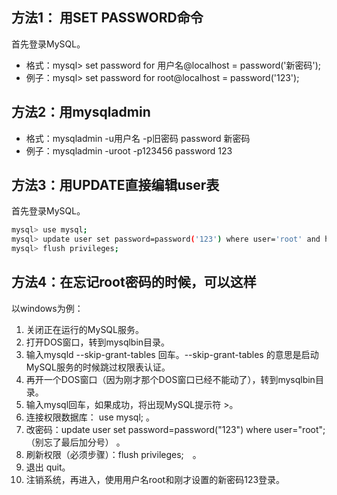 ## 方法1： 用SET PASSWORD命令 
首先登录MySQL。 
- 格式：mysql> set password for 用户名@localhost = password('新密码'); 
- 例子：mysql> set password for root@localhost = password('123'); 

## 方法2：用mysqladmin 
- 格式：mysqladmin -u用户名 -p旧密码 password 新密码 
- 例子：mysqladmin -uroot -p123456 password 123 

## 方法3：用UPDATE直接编辑user表 
首先登录MySQL。 
```bash
mysql> use mysql; 
mysql> update user set password=password('123') where user='root' and host='localhost'; 
mysql> flush privileges; 
```

## 方法4：在忘记root密码的时候，可以这样 
以windows为例： 
1. 关闭正在运行的MySQL服务。 
2. 打开DOS窗口，转到mysqlbin目录。 
3. 输入mysqld --skip-grant-tables 回车。--skip-grant-tables 的意思是启动MySQL服务的时候跳过权限表认证。 
4. 再开一个DOS窗口（因为刚才那个DOS窗口已经不能动了），转到mysqlbin目录。 
5. 输入mysql回车，如果成功，将出现MySQL提示符 >。 
6. 连接权限数据库： use mysql; 。 
6. 改密码：update user set password=password("123") where user="root";（别忘了最后加分号） 。 
7. 刷新权限（必须步骤）：flush privileges;　。 
8. 退出 quit。 
9. 注销系统，再进入，使用用户名root和刚才设置的新密码123登录。